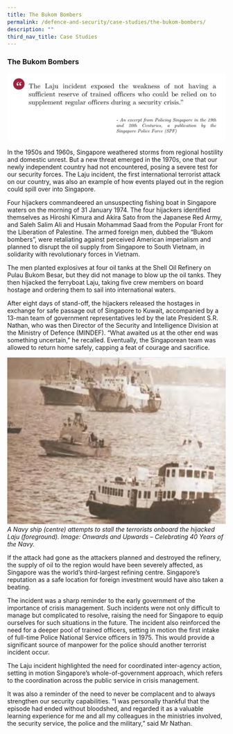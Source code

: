 ```yaml
---
title: The Bukom Bombers
permalink: /defence-and-security/case-studies/the-bukom-bombers/
description: ""
third_nav_title: Case Studies
---
```

### The Bukom Bombers
![Laju incident ](/images/defence/defence%209a.jpg)

In the 1950s and 1960s, Singapore weathered storms from regional hostility and domestic unrest. But a new threat emerged in the 1970s, one that our newly independent country had not encountered, posing a severe test for our security forces. The Laju incident, the first international terrorist attack on our country, was also an example of how events played out in the region could spill over into Singapore. 

Four hijackers commandeered an unsuspecting fishing boat in Singapore waters on the morning of 31 January 1974. The four hijackers identified themselves as Hiroshi Kimura and Akira Sato from the Japanese Red Army, and Saleh Salim Ali and Husain Mohammad Saad from the Popular Front for the Liberation of Palestine. The armed foreign men, dubbed the “Bukom bombers”, were retaliating against perceived American imperialism and planned to disrupt the oil supply from Singapore to South Vietnam, in solidarity with revolutionary forces in Vietnam.

The men planted explosives at four oil tanks at the Shell Oil Refinery on Pulau Bukom Besar, but they did not manage to blow up the oil tanks. They then hijacked the ferryboat Laju, taking five crew members on board hostage and ordering them to sail into international waters.

After eight days of stand-off, the hijackers released the hostages in exchange for safe passage out of Singapore to Kuwait, accompanied by a 13-man team of government representatives led by the late President S.R. Nathan, who was then Director of the Security and Intelligence Division at the Ministry of Defence (MINDEF). “What awaited us at the other end was something uncertain,” he recalled. Eventually, the Singaporean team was allowed to return home safely, capping a feat of courage and sacrifice.

![Laju navy ship terrorists](/images/defence/laju.png)
*A Navy ship (centre) attempts to stall the terrorists onboard the hijacked Laju (foreground). Image: Onwards and Upwards – Celebrating 40 Years of the Navy.*

If the attack had gone as the attackers planned and destroyed the refinery, the supply of oil to the region would have been severely affected, as Singapore was the world’s third-largest refining centre. Singapore’s reputation as a safe location for foreign investment would have also taken a beating. 

The incident was a sharp reminder to the early government of the importance of crisis management. Such incidents were not only difficult to manage but complicated to resolve, raising the need for Singapore to equip ourselves for such situations in the future. The incident also reinforced the need for a deeper pool of trained officers, setting in motion the first intake of full-time Police National Service officers in 1975. This would provide a significant source of manpower for the police should another terrorist incident occur. 

The Laju incident highlighted the need for coordinated inter-agency action, setting in motion Singapore’s whole-of-government approach, which refers to the coordination across the public service in crisis management.

It was also a reminder of the need to never be complacent and to always strengthen our security capabilities. “I was personally thankful that the episode had ended without bloodshed, and regarded it as a valuable learning experience for me and all my colleagues in the ministries involved, the security service, the police and the military,” said Mr Nathan.